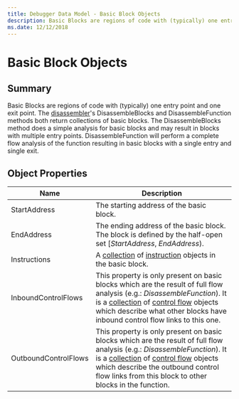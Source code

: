 ```yaml
---
title: Debugger Data Model - Basic Block Objects
description: Basic Blocks are regions of code with (typically) one entry point and one exit point.
ms.date: 12/12/2018
---
```

# Basic Block Objects 
## Summary
Basic Blocks are regions of code with (typically) one entry point and one exit point. The [disassembler](dbgmodel-object-disassembler.md)'s  DisassembleBlocks and DisassembleFunction methods both return collections of basic blocks. The DisassembleBlocks method does a simple analysis for basic blocks and may result in blocks with multiple entry points. DisassembleFunction will perform a complete flow analysis of the function resulting in basic blocks with a single entry and single exit.
## Object Properties
|Name|Description|
|--- |--- |
|StartAddress|The starting address of the basic block.|
|EndAddress|The ending address of the basic block. The block is defined by the half-open set [*StartAddress*, *EndAddress*).|
|Instructions|A [collection](dbgmodel-namespace-collections.md) of [instruction](dbgmodel-object-instruction.md) objects in the basic block.|
|InboundControlFlows|This property is only present on basic blocks which are the result of full flow analysis (e.g.: *DisassembleFunction*). It is a [collection](dbgmodel-namespace-collections.md) of [control flow](dbgmodel-object-control-flow.md) objects which describe what other blocks have inbound control flow links to this one.|
|OutboundControlFlows|This property is only present on basic blocks which are the result of full flow analysis (e.g.: *DisassembleFunction*). It is a [collection](dbgmodel-namespace-collections.md) of [control flow](dbgmodel-object-control-flow.md) objects which describe the outbound control flow links from this block to other blocks in the function.|
